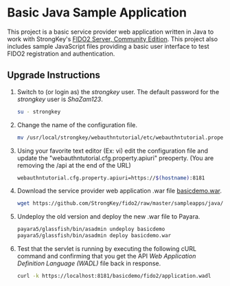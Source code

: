 # Basic Java Sample Application
This project is a basic service provider web application written in Java to work with StrongKey's [FIDO2 Server, Community Edition](https://github.com/StrongKey/fido2). This project also includes sample JavaScript files providing a basic user interface to test FIDO2 registration and authentication.

## Upgrade Instructions

1. Switch to (or login as) the _strongkey_ user. The default password for the _strongkey_ user is _ShaZam123_.

    ```sh
    su - strongkey
    ```

2. Change the name of the configuration file.

    ```sh
    mv /usr/local/strongkey/webauthntutorial/etc/webauthntutorial.properties /usr/local/strongkey/webauthntutorial/etc/webauthntutorial-configuration.properties
    ```

3. Using your favorite text editor (Ex: vi)  edit the configuration file and update the "webauthntutorial.cfg.property.apiuri" preoperty. (You are removing the /api at the end of the URL)

    ```sh
    webauthntutorial.cfg.property.apiuri=https://$(hostname):8181
    ```

4. Download the service provider web application .war file [basicdemo.war](https://github.com/StrongKey/fido2/raw/master/sampleapps/java/basic/basicdemo.war).

    ```sh
    wget https://github.com/StrongKey/fido2/raw/master/sampleapps/java/basic/basicdemo.war
    ```

5. Undeploy the old version and deploy the new .war file to Payara.

    ```sh
    payara5/glassfish/bin/asadmin undeploy basicdemo
    payara5/glassfish/bin/asadmin deploy basicdemo.war
    ```

6. Test that the servlet is running by executing the following cURL command and confirming that you get the API _Web Application Definition Language (WADL)_ file back in response.

    ```sh
    curl -k https://localhost:8181/basicdemo/fido2/application.wadl
    ```
